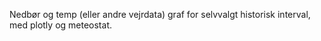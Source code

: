 Nedbør og temp (eller andre vejrdata) graf for selvvalgt historisk interval, med plotly og meteostat.
